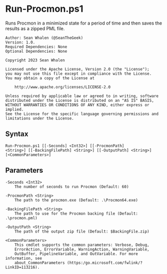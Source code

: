 Run-Procmon.ps1
===============

Runs Procmon in a minimized state for a period of time and then saves the
results as a zipped PML file.

    Author: Sean Whalen (@SeanTheGeek)
    Version: 1.0.
    Required Dependencies: None
    Optional Dependencies: None

    Copyright 2023 Sean Whalen

    Licensed under the Apache License, Version 2.0 (the "License");
    you may not use this file except in compliance with the License.
    You may obtain a copy of the License at

        http://www.apache.org/licenses/LICENSE-2.0

    Unless required by applicable law or agreed to in writing, software
    distributed under the License is distributed on an "AS IS" BASIS,
    WITHOUT WARRANTIES OR CONDITIONS OF ANY KIND, either express or implied.
    See the License for the specific language governing permissions and
    limitations under the License.

Syntax
------

    Run-Procmon.ps1 [[-Seconds] <Int32>] [[-ProcmonPath]       
    <String>] [[-BackingFilePath] <String>] [[-OutputPath] <String>] [<CommonParameters>]

Parameters
----------

    -Seconds <Int32>
        The number of seconds to run Procmon (Default: 60)

    -ProcmonPath <String>
        The path to the procmon.exe (Default: .\Procmon64.exe)

    -BackingFilePath <String>
        The path to use for the Procmon backing file (Default: .\procmon.pml)

    -OutputPath <String>
        The path of the output zip file (Default: $BackingFile.zip)

    <CommonParameters>
        This cmdlet supports the common parameters: Verbose, Debug,
        ErrorAction, ErrorVariable, WarningAction, WarningVariable,
        OutBuffer, PipelineVariable, and OutVariable. For more information, see
        about_CommonParameters (https:/go.microsoft.com/fwlink/?LinkID=113216).
